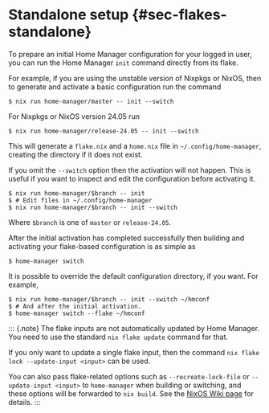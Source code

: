 # Standalone setup {#sec-flakes-standalone}

To prepare an initial Home Manager configuration for your logged in
user, you can run the Home Manager `init` command directly from its
flake.

For example, if you are using the unstable version of Nixpkgs or NixOS,
then to generate and activate a basic configuration run the command

``` shell
$ nix run home-manager/master -- init --switch
```

For Nixpkgs or NixOS version 24.05 run

``` shell
$ nix run home-manager/release-24.05 -- init --switch
```

This will generate a `flake.nix` and a `home.nix` file in
`~/.config/home-manager`, creating the directory if it does not exist.

If you omit the `--switch` option then the activation will not happen.
This is useful if you want to inspect and edit the configuration before
activating it.

``` shell
$ nix run home-manager/$branch -- init
$ # Edit files in ~/.config/home-manager
$ nix run home-manager/$branch -- init --switch
```

Where `$branch` is one of `master` or `release-24.05`.

After the initial activation has completed successfully then building
and activating your flake-based configuration is as simple as

``` shell
$ home-manager switch
```

It is possible to override the default configuration directory, if you
want. For example,

``` shell
$ nix run home-manager/$branch -- init --switch ~/hmconf
$ # And after the initial activation.
$ home-manager switch --flake ~/hmconf
```

::: {.note}
The flake inputs are not automatically updated by Home Manager. You need
to use the standard `nix flake update` command for that.

If you only want to update a single flake input, then the command
`nix flake lock --update-input <input>` can be used.

You can also pass flake-related options such as `--recreate-lock-file`
or `--update-input <input>` to `home-manager` when building or
switching, and these options will be forwarded to `nix build`. See the
[NixOS Wiki page](https://wiki.nixos.org/wiki/Flakes) for details.
:::
